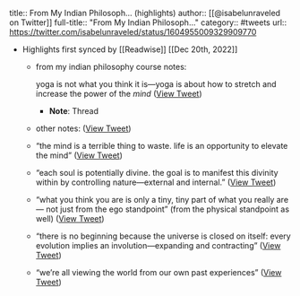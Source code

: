 title:: From My Indian Philosoph... (highlights)
author:: [[@isabelunraveled on Twitter]]
full-title:: "From My Indian Philosoph..."
category:: #tweets
url:: https://twitter.com/isabelunraveled/status/1604955009329909770

- Highlights first synced by [[Readwise]] [[Dec 20th, 2022]]
	- from my indian philosophy course notes: 
	  
	  yoga is not what you think it is—yoga is about how to stretch and increase the power of the *mind* ([View Tweet](https://twitter.com/isabelunraveled/status/1604955009329909770))
		- **Note**: Thread
	- other notes: ([View Tweet](https://twitter.com/isabelunraveled/status/1604955734902558724))
	- “the mind is a terrible thing to waste. life is an opportunity to elevate the mind” ([View Tweet](https://twitter.com/isabelunraveled/status/1604955736685137923))
	- “each soul is potentially divine. the goal is to manifest this divinity within by controlling nature—external and internal.” ([View Tweet](https://twitter.com/isabelunraveled/status/1604955739076034562))
	- “what you think you are is only a tiny, tiny part of what you really are — not just from the ego standpoint” (from the physical standpoint as well) ([View Tweet](https://twitter.com/isabelunraveled/status/1604957691948208129))
	- “there is no beginning because the universe is closed on itself: every evolution implies an involution—expanding and contracting” ([View Tweet](https://twitter.com/isabelunraveled/status/1604957694128963590))
	- “we’re all viewing the world from our own past experiences” ([View Tweet](https://twitter.com/isabelunraveled/status/1604957696527978497))